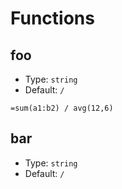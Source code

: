 # Functions

## foo

- Type: `string`
- Default: `/`

```xls
=sum(a1:b2) / avg(12,6)
```

## bar

- Type: `string`
- Default: `/`
